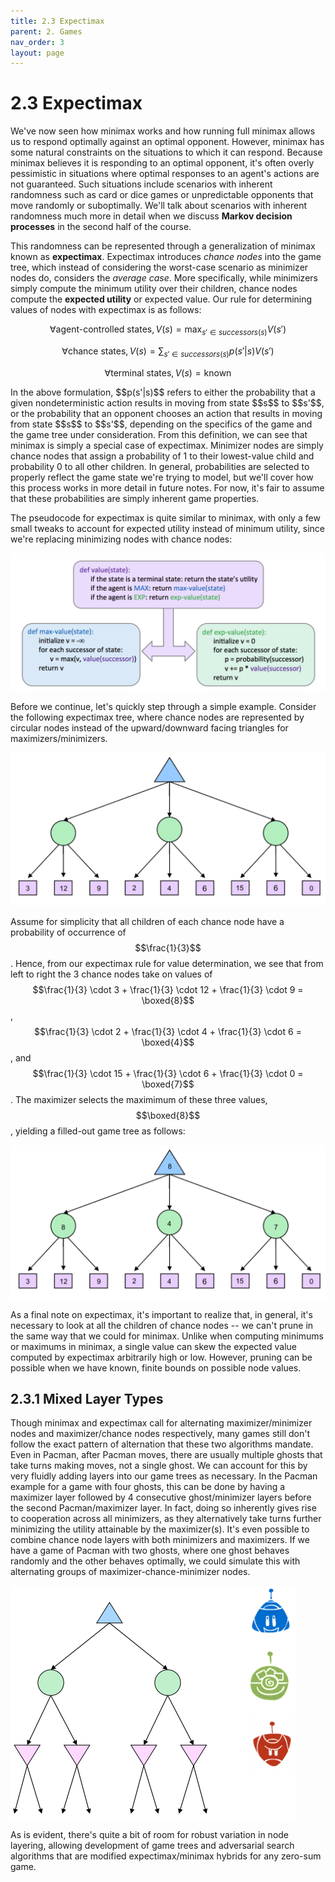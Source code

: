 ```yaml
---
title: 2.3 Expectimax
parent: 2. Games
nav_order: 3
layout: page
---
```


# 2.3 Expectimax

We've now seen how minimax works and how running full minimax allows us to respond optimally against an optimal opponent. However, minimax has some natural constraints on the situations to which it can respond. Because minimax believes it is responding to an optimal opponent, it's often overly pessimistic in situations where optimal responses to an agent's actions are not guaranteed. Such situations include scenarios with inherent randomness such as card or dice games or unpredictable opponents that move randomly or suboptimally. We'll talk about scenarios with inherent randomness much more in detail when we discuss **Markov decision processes** in the second half of the course.

This randomness can be represented through a generalization of minimax known as **expectimax**. Expectimax introduces *chance nodes* into the game tree, which instead of considering the worst-case scenario as minimizer nodes do, considers the *average case*. More specifically, while minimizers simply compute the minimum utility over their children, chance nodes compute the **expected utility** or expected value. Our rule for determining values of nodes with expectimax is as follows:

$$
\forall \text{agent-controlled states}, V(s) = \max_{s'\in successors(s)}V(s')
$$

$$
\forall \text{chance states}, V(s) = \sum_{s'\in successors(s)}p(s'|s)V(s')
$$

$$
\forall \text{terminal states}, V(s) = \text{known}
$$

<p>
</p>
In the above formulation, $$p(s'|s)$$ refers to either the probability that a given nondeterministic action results in moving from state $$s$$ to $$s'$$, or the probability that an opponent chooses an action that results in moving from state $$s$$ to $$s'$$, depending on the specifics of the game and the game tree under consideration. From this definition, we can see that minimax is simply a special case of expectimax. Minimizer nodes are simply chance nodes that assign a probability of 1 to their lowest-value child and probability 0 to all other children. In general, probabilities are selected to properly reflect the game state we're trying to model, but we'll cover how this process works in more detail in future notes. For now, it's fair to assume that these probabilities are simply inherent game properties.

The pseudocode for expectimax is quite similar to minimax, with only a few small tweaks to account for expected utility instead of minimum utility, since we're replacing minimizing nodes with chance nodes:

![Expectimax Pseudocode](../assets/images/expectimax-pseudocode.png)

Before we continue, let's quickly step through a simple example. Consider the following expectimax tree, where chance nodes are represented by circular nodes instead of the upward/downward facing triangles for maximizers/minimizers.

![Unfilled Expectimax](../assets/images/unfilled-expectimax.png)

Assume for simplicity that all children of each chance node have a probability of occurrence of $$\frac{1}{3}$$. Hence, from our expectimax rule for value determination, we see that from left to right the 3 chance nodes take on values of $$\frac{1}{3} \cdot 3 + \frac{1}{3} \cdot 12 + \frac{1}{3} \cdot 9 = \boxed{8}$$, $$\frac{1}{3} \cdot 2 + \frac{1}{3} \cdot 4 + \frac{1}{3} \cdot 6 = \boxed{4}$$, and $$\frac{1}{3} \cdot 15 + \frac{1}{3} \cdot 6 + \frac{1}{3} \cdot 0 = \boxed{7}$$. The maximizer selects the maximimum of these three values, $$\boxed{8}$$, yielding a filled-out game tree as follows:

![Filled Expectimax](../assets/images/filled-expectimax.png)

As a final note on expectimax, it's important to realize that, in general, it's necessary to look at all the children of chance nodes -- we can't prune in the same way that we could for minimax. Unlike when computing minimums or maximums in minimax, a single value can skew the expected value computed by expectimax arbitrarily high or low. However, pruning can be possible when we have known, finite bounds on possible node values.

## 2.3.1 Mixed Layer Types

Though minimax and expectimax call for alternating maximizer/minimizer nodes and maximizer/chance nodes respectively, many games still don't follow the exact pattern of alternation that these two algorithms mandate. Even in Pacman, after Pacman moves, there are usually multiple ghosts that take turns making moves, not a single ghost. We can account for this by very fluidly adding layers into our game trees as necessary. In the Pacman example for a game with four ghosts, this can be done by having a maximizer layer followed by 4 consecutive ghost/minimizer layers before the second Pacman/maximizer layer. In fact, doing so inherently gives rise to cooperation across all minimizers, as they alternatively take turns further minimizing the utility attainable by the maximizer(s). It's even possible to combine chance node layers with both minimizers and maximizers. If we have a game of Pacman with two ghosts, where one ghost behaves randomly and the other behaves optimally, we could simulate this with alternating groups of maximizer-chance-minimizer nodes.

![Mixed Layer](../assets/images/mixed-layer.png)

As is evident, there's quite a bit of room for robust variation in node layering, allowing development of game trees and adversarial search algorithms that are modified expectimax/minimax hybrids for any zero-sum game.